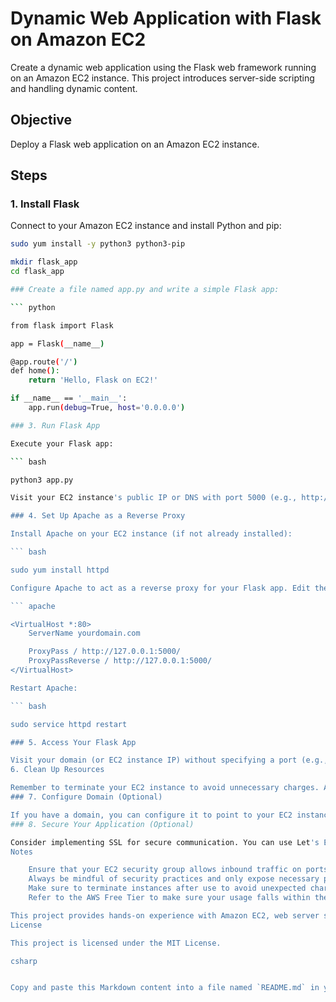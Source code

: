 # Dynamic Web Application with Flask on Amazon EC2

Create a dynamic web application using the Flask web framework running on an Amazon EC2 instance. This project introduces server-side scripting and handling dynamic content.

## Objective

Deploy a Flask web application on an Amazon EC2 instance.

## Steps

### 1. Install Flask

Connect to your Amazon EC2 instance and install Python and pip:

```bash
sudo yum install -y python3 python3-pip

mkdir flask_app
cd flask_app

### Create a file named app.py and write a simple Flask app:

``` python

from flask import Flask

app = Flask(__name__)

@app.route('/')
def home():
    return 'Hello, Flask on EC2!'

if __name__ == '__main__':
    app.run(debug=True, host='0.0.0.0')

### 3. Run Flask App

Execute your Flask app:

``` bash

python3 app.py

Visit your EC2 instance's public IP or DNS with port 5000 (e.g., http://your-ec2-instance-public-ip:5000) to see your Flask app in action.

### 4. Set Up Apache as a Reverse Proxy

Install Apache on your EC2 instance (if not already installed):

``` bash

sudo yum install httpd

Configure Apache to act as a reverse proxy for your Flask app. Edit the Apache configuration file (/etc/httpd/conf/httpd.conf or create a new configuration file):

``` apache

<VirtualHost *:80>
    ServerName yourdomain.com

    ProxyPass / http://127.0.0.1:5000/
    ProxyPassReverse / http://127.0.0.1:5000/
</VirtualHost>

Restart Apache:

``` bash

sudo service httpd restart

### 5. Access Your Flask App

Visit your domain (or EC2 instance IP) without specifying a port (e.g., http://yourdomain.com) to see your Flask app served through Apache.
6. Clean Up Resources

Remember to terminate your EC2 instance to avoid unnecessary charges. Additionally, consider deleting the key pair and any other associated resources.
### 7. Configure Domain (Optional)

If you have a domain, you can configure it to point to your EC2 instance's IP address. Update your domain's DNS settings to include an A record pointing to the EC2 instance's IP.
### 8. Secure Your Application (Optional)

Consider implementing SSL for secure communication. You can use Let's Encrypt for free SSL certificates. Refer to the Certbot documentation for instructions.
Notes

    Ensure that your EC2 security group allows inbound traffic on ports 80 and 22 only from trusted sources.
    Always be mindful of security practices and only expose necessary ports.
    Make sure to terminate instances after use to avoid unexpected charges.
    Refer to the AWS Free Tier to make sure your usage falls within the free tier limits.

This project provides hands-on experience with Amazon EC2, web server setup, and deploying a web application with Flask.
License

This project is licensed under the MIT License.

csharp


Copy and paste this Markdown content into a file named `README.md` in your project's root directory.

